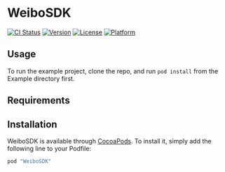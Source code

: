 # WeiboSDK

[![CI Status](http://img.shields.io/travis/Key/WeiboSDK.svg?style=flat)](https://travis-ci.org/Key/WeiboSDK)
[![Version](https://img.shields.io/cocoapods/v/WeiboSDK.svg?style=flat)](http://cocoapods.org/pods/WeiboSDK)
[![License](https://img.shields.io/cocoapods/l/WeiboSDK.svg?style=flat)](http://cocoapods.org/pods/WeiboSDK)
[![Platform](https://img.shields.io/cocoapods/p/WeiboSDK.svg?style=flat)](http://cocoapods.org/pods/WeiboSDK)

## Usage

To run the example project, clone the repo, and run `pod install` from the Example directory first.

## Requirements

## Installation

WeiboSDK is available through [CocoaPods](http://cocoapods.org). To install
it, simply add the following line to your Podfile:

```ruby
pod "WeiboSDK"
```
